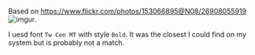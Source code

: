 Based on
https://www.flickr.com/photos/153066895@N08/26908055919
![imgur](https://i.imgur.com/2e8DAQe.jpg).

I uesd font `Tw Cen MT` with style `Bold`. It was the closest I could
find on my system but is probably not a match.
